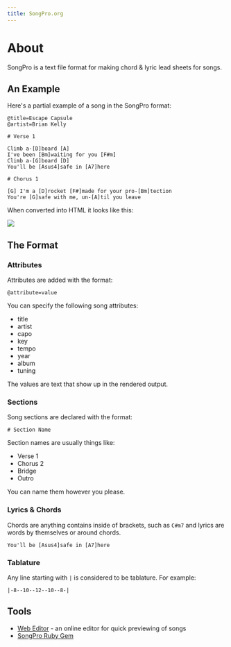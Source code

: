 ```yaml
---
title: SongPro.org
---
```


# About

<p class="lead">SongPro is a text file format for making chord & lyric lead sheets for songs.</p>

## An Example

Here's a partial example of a song in the SongPro format:

```
@title=Escape Capsule
@artist=Brian Kelly

# Verse 1

Climb a-[D]board [A]
I've been [Bm]waiting for you [F#m]
Climb a-[G]board [D]
You'll be [Asus4]safe in [A7]here

# Chorus 1

[G] I'm a [D]rocket [F#]made for your pro-[Bm]tection
You're [G]safe with me, un-[A]til you leave
```

When converted into HTML it looks like this:

<img src="/images/preview.png" class="img-fluid" />

## The Format

### Attributes

Attributes are added with the format:

```
@attribute=value
```

 You can specify the following song attributes:

- title
- artist
- capo
- key
- tempo
- year
- album
- tuning

The values are text that show up in the rendered output.

### Sections

Song sections are declared with the format:

```
# Section Name
```

Section names are usually things like:

- Verse 1
- Chorus 2
- Bridge
- Outro

You can name them however you please.

### Lyrics & Chords

Chords are anything contains inside of brackets, such as `C#m7` and lyrics are words by themselves or around chords.

```
You'll be [Asus4]safe in [A7]here
```

### Tablature

Any line starting with `|` is considered to be tablature. For example:

```
|-8--10--12--10--8-|
```

## Tools

- [Web Editor](/editor) - an online editor for quick previewing of songs
- [SongPro Ruby Gem](https://github.com/spilth/song_pro)
